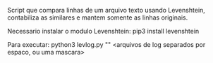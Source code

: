 Script que compara linhas de um arquivo texto usando Levenshtein, contabiliza as similares e mantem somente as linhas originais.

Necessario instalar o modulo Levenshtein:
  pip3 install levenshtein

Para executar:
  python3 levlog.py "<ratio treshold>" <arquivos de log separados por espaco, ou uma mascara>
